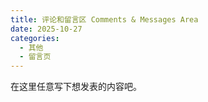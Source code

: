 ```yaml
---
title: 评论和留言区 Comments & Messages Area
date: 2025-10-27
categories:
  - 其他
  - 留言页
---
```


在这里任意写下想发表的内容吧。